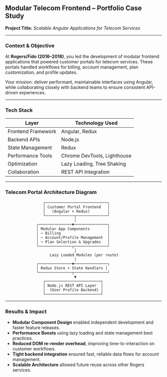 ## Modular Telecom Frontend – Portfolio Case Study  
**Project Title:** *Scalable Angular Applications for Telecom Services*

---

### Context & Objective  
At **Rogers/Fido (2016–2018)**, you led the development of modular frontend applications that powered customer portals for telecom services. These portals handled workflows for billing, account management, plan customization, and profile updates.

Your mission: deliver performant, maintainable interfaces using Angular, while collaborating closely with backend teams to ensure consistent API-driven experiences.

---

### Tech Stack
| Layer             | Technology Used     |
|-------------------|---------------------|
| Frontend Framework| Angular, Redux      |
| Backend APIs      | Node.js             |
| State Management  | Redux               |
| Performance Tools | Chrome DevTools, Lighthouse |
| Optimization      | Lazy Loading, Tree Shaking |
| Collaboration     | REST API Integration |

---

### Telecom Portal Architecture Diagram

```
                 ┌────────────────────────────┐
                 │ Customer Portal Frontend   │
                 │   (Angular + Redux)        │
                 └─────────────┬──────────────┘
                               │
              ┌───────────────▼───────────────┐
              │ Modular App Components        │
              │ ─ Billing                     │
              │ ─ Account/Profile Management  │
              │ ─ Plan Selection & Upgrades   │
              └───────────────┬───────────────┘
                               │
                    Lazy Loaded Modules (per route)
                               │
              ┌───────────────▼───────────────┐
              │ Redux Store + State Handlers │
              └───────────────┬───────────────┘
                               ▼
                 ┌─────────────────────────┐
                 │ Node.js REST API Layer  │
                 │  (User Profile Backend) │
                 └─────────────────────────┘
```

---

### Results & Impact
- **Modular Component Design** enabled independent development and faster feature releases.
- **Performance Boosts** using lazy loading and state management best practices.
- **Reduced DOM re-render overhead**, improving time-to-interaction on customer workflows.
- **Tight backend integration** ensured fast, reliable data flows for account management.
- **Scalable Architecture** allowed future reuse across other Rogers services.
